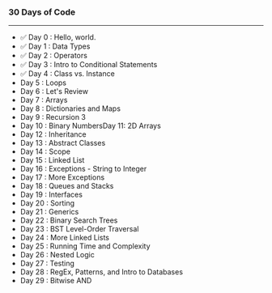 ### 30 Days of Code

---

- ✅ Day 0 : Hello, world.
- ✅ Day 1 : Data Types
- ✅ Day 2 : Operators
- ✅ Day 3 : Intro to Conditional Statements
- ✅ Day 4 : Class vs. Instance
- Day 5 : Loops
- Day 6 : Let's Review
- Day 7 : Arrays
- Day 8 : Dictionaries and Maps
- Day 9 : Recursion 3
- Day 10 : Binary NumbersDay 11: 2D Arrays
- Day 12 : Inheritance
- Day 13 : Abstract Classes
- Day 14 : Scope
- Day 15 : Linked List
- Day 16 : Exceptions - String to Integer
- Day 17 : More Exceptions
- Day 18 : Queues and Stacks
- Day 19 : Interfaces
- Day 20 : Sorting
- Day 21 : Generics
- Day 22 : Binary Search Trees
- Day 23 : BST Level-Order Traversal
- Day 24 : More Linked Lists
- Day 25 : Running Time and Complexity
- Day 26 : Nested Logic
- Day 27 : Testing
- Day 28 : RegEx, Patterns, and Intro to Databases
- Day 29 : Bitwise AND

